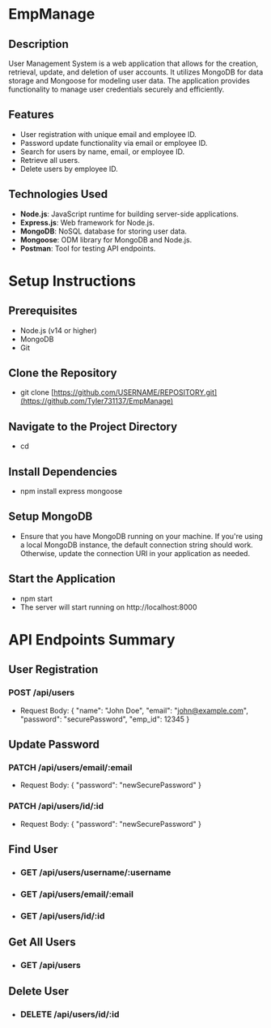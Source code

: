 # EmpManage

## Description
User Management System is a web application that allows for the creation, retrieval, update, and deletion of user accounts. It utilizes MongoDB for data storage and Mongoose for modeling user data. The application provides functionality to manage user credentials securely and efficiently.

## Features
- User registration with unique email and employee ID.
- Password update functionality via email or employee ID.
- Search for users by name, email, or employee ID.
- Retrieve all users.
- Delete users by employee ID.

## Technologies Used
- **Node.js**: JavaScript runtime for building server-side applications.
- **Express.js**: Web framework for Node.js.
- **MongoDB**: NoSQL database for storing user data.
- **Mongoose**: ODM library for MongoDB and Node.js.
- **Postman**: Tool for testing API endpoints.

# Setup Instructions
## Prerequisites
- Node.js (v14 or higher)
- MongoDB
- Git

## Clone the Repository
- git clone [https://github.com/USERNAME/REPOSITORY.git](https://github.com/Tyler731137/EmpManage)

## Navigate to the Project Directory
- cd <Your Repo>

## Install Dependencies
- npm install express mongoose

## Setup MongoDB
- Ensure that you have MongoDB running on your machine. If you're using a local MongoDB instance, the default connection string should work. Otherwise, update the connection URI in your application as needed.

## Start the Application
- npm start
- The server will start running on http://localhost:8000

# API Endpoints Summary
## User Registration
### POST /api/users
- Request Body: { "name": "John Doe", "email": "john@example.com", "password": "securePassword", "emp_id": 12345 }

## Update Password
### PATCH /api/users/email/:email
- Request Body: { "password": "newSecurePassword" }

### PATCH /api/users/id/:id
- Request Body: { "password": "newSecurePassword" }

## Find User
- ### GET /api/users/username/:username
- ### GET /api/users/email/:email
- ### GET /api/users/id/:id

## Get All Users
- ### GET /api/users

## Delete User
- ### DELETE /api/users/id/:id
